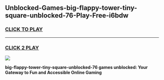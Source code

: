 
## Unblocked-Games-big-flappy-tower-tiny-square-unblocked-76-Play-Free-i6bdw
<h3>
<a href="https://premium76.site?title=big-flappy-tower-tiny-square-unblocked-76&ref=23A">CLICK TO PLAY</a></h3>
<hr>

<h3>
<a href="https://premium76.site?title=big-flappy-tower-tiny-square-unblocked-76&ref=23A">CLICK 2 PLAY</a>
  
</h3>

<a href="https://premium76.site?title=big-flappy-tower-tiny-square-unblocked-76&ref=23A"><img src="https://clearcache.store/games.png"></a>


**big-flappy-tower-tiny-square-unblocked-76 games unblocked: Your Gateway to Fun and Accessible Online Gaming**
